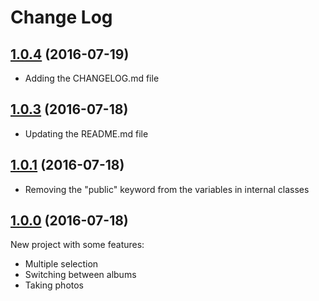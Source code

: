 # Change Log

## [1.0.4](https://github.com/mvetoshkin/MVImagePicker/tree/1.0.4) (2016-07-19)

- Adding the CHANGELOG.md file

## [1.0.3](https://github.com/mvetoshkin/MVImagePicker/tree/1.0.3) (2016-07-18)

- Updating the README.md file

## [1.0.1](https://github.com/mvetoshkin/MVImagePicker/tree/1.0.1) (2016-07-18)

- Removing the "public" keyword from the variables in internal classes

## [1.0.0](https://github.com/mvetoshkin/MVImagePicker/tree/1.0.0) (2016-07-18)

New project with some features:
- Multiple selection
- Switching between albums
- Taking photos
